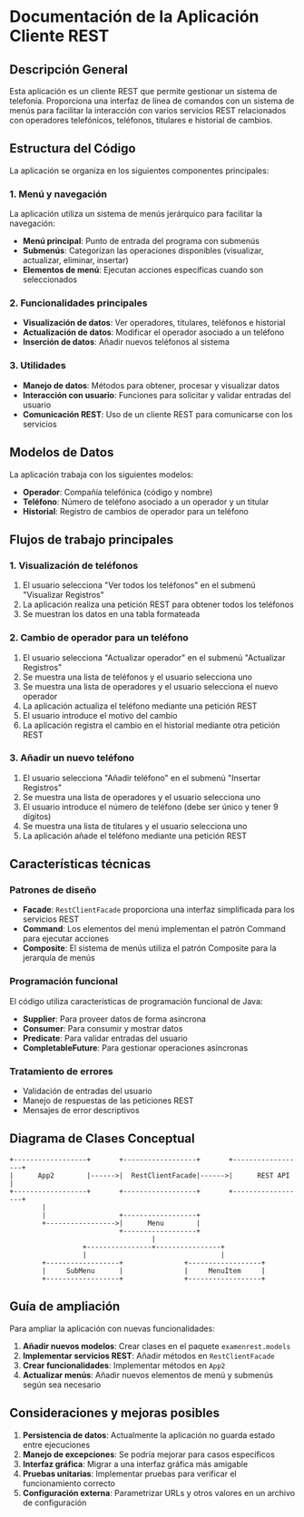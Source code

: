 # Documentación de la Aplicación Cliente REST

## Descripción General

Esta aplicación es un cliente REST que permite gestionar un sistema de telefonía. Proporciona una interfaz de línea de comandos con un sistema de menús para facilitar la interacción con varios servicios REST relacionados con operadores telefónicos, teléfonos, titulares e historial de cambios.

## Estructura del Código

La aplicación se organiza en los siguientes componentes principales:

### 1. Menú y navegación

La aplicación utiliza un sistema de menús jerárquico para facilitar la navegación:

- **Menú principal**: Punto de entrada del programa con submenús
- **Submenús**: Categorizan las operaciones disponibles (visualizar, actualizar, eliminar, insertar)
- **Elementos de menú**: Ejecutan acciones específicas cuando son seleccionados

### 2. Funcionalidades principales

- **Visualización de datos**: Ver operadores, titulares, teléfonos e historial
- **Actualización de datos**: Modificar el operador asociado a un teléfono
- **Inserción de datos**: Añadir nuevos teléfonos al sistema

### 3. Utilidades

- **Manejo de datos**: Métodos para obtener, procesar y visualizar datos
- **Interacción con usuario**: Funciones para solicitar y validar entradas del usuario
- **Comunicación REST**: Uso de un cliente REST para comunicarse con los servicios

## Modelos de Datos

La aplicación trabaja con los siguientes modelos:

- **Operador**: Compañía telefónica (código y nombre)
- **Teléfono**: Número de teléfono asociado a un operador y un titular
- **Historial**: Registro de cambios de operador para un teléfono

## Flujos de trabajo principales

### 1. Visualización de teléfonos

1. El usuario selecciona "Ver todos los teléfonos" en el submenú "Visualizar Registros"
2. La aplicación realiza una petición REST para obtener todos los teléfonos
3. Se muestran los datos en una tabla formateada

### 2. Cambio de operador para un teléfono

1. El usuario selecciona "Actualizar operador" en el submenú "Actualizar Registros"
2. Se muestra una lista de teléfonos y el usuario selecciona uno
3. Se muestra una lista de operadores y el usuario selecciona el nuevo operador
4. La aplicación actualiza el teléfono mediante una petición REST
5. El usuario introduce el motivo del cambio
6. La aplicación registra el cambio en el historial mediante otra petición REST

### 3. Añadir un nuevo teléfono

1. El usuario selecciona "Añadir teléfono" en el submenú "Insertar Registros"
2. Se muestra una lista de operadores y el usuario selecciona uno
3. El usuario introduce el número de teléfono (debe ser único y tener 9 dígitos)
4. Se muestra una lista de titulares y el usuario selecciona uno
5. La aplicación añade el teléfono mediante una petición REST

## Características técnicas

### Patrones de diseño

- **Facade**: `RestClientFacade` proporciona una interfaz simplificada para los servicios REST
- **Command**: Los elementos del menú implementan el patrón Command para ejecutar acciones
- **Composite**: El sistema de menús utiliza el patrón Composite para la jerarquía de menús

### Programación funcional

El código utiliza características de programación funcional de Java:

- **Supplier**: Para proveer datos de forma asíncrona
- **Consumer**: Para consumir y mostrar datos
- **Predicate**: Para validar entradas del usuario
- **CompletableFuture**: Para gestionar operaciones asíncronas

### Tratamiento de errores

- Validación de entradas del usuario
- Manejo de respuestas de las peticiones REST
- Mensajes de error descriptivos

## Diagrama de Clases Conceptual

```
+------------------+       +------------------+       +------------------+
|      App2        |------>|  RestClientFacade|------>|      REST API    |
+------------------+       +------------------+       +------------------+
        |
        |                  +------------------+
        +----------------->|      Menu        |
                           +------------------+
                                   |
                  +----------------+----------------+
                  |                                 |
        +------------------+               +------------------+
        |     SubMenu      |               |     MenuItem     |
        +------------------+               +------------------+
```

## Guía de ampliación

Para ampliar la aplicación con nuevas funcionalidades:

1. **Añadir nuevos modelos**: Crear clases en el paquete `examenrest.models`
2. **Implementar servicios REST**: Añadir métodos en `RestClientFacade`
3. **Crear funcionalidades**: Implementar métodos en `App2`
4. **Actualizar menús**: Añadir nuevos elementos de menú y submenús según sea necesario

## Consideraciones y mejoras posibles

1. **Persistencia de datos**: Actualmente la aplicación no guarda estado entre ejecuciones
2. **Manejo de excepciones**: Se podría mejorar para casos específicos
3. **Interfaz gráfica**: Migrar a una interfaz gráfica más amigable
4. **Pruebas unitarias**: Implementar pruebas para verificar el funcionamiento correcto
5. **Configuración externa**: Parametrizar URLs y otros valores en un archivo de configuración

